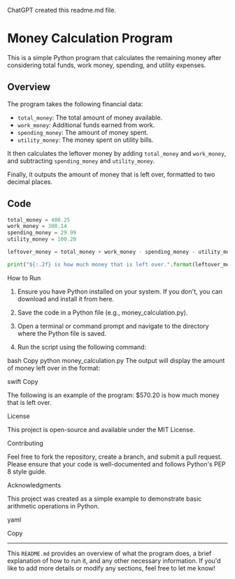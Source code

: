 ChatGPT created this readme.md file.

# Money Calculation Program

This is a simple Python program that calculates the remaining money after considering total funds, work money, spending, and utility expenses.

## Overview

The program takes the following financial data:

- `total_money`: The total amount of money available.
- `work_money`: Additional funds earned from work.
- `spending_money`: The amount of money spent.
- `utility_money`: The money spent on utility bills.

It then calculates the leftover money by adding `total_money` and `work_money`, and subtracting `spending_money` and `utility_money`.

Finally, it outputs the amount of money that is left over, formatted to two decimal places.

## Code

```python
total_money = 400.25
work_money = 300.14
spending_money = 29.99
utility_money = 100.20

leftover_money = total_money + work_money - spending_money - utility_money

print("${:.2f} is how much money that is left over.".format(leftover_money))
```
How to Run

1. Ensure you have Python installed on your system. If you don't, you can download and install it from here.

2. Save the code in a Python file (e.g., money_calculation.py).

3. Open a terminal or command prompt and navigate to the directory where the Python file is saved.

4. Run the script using the following command:

bash
Copy
python money_calculation.py
The output will display the amount of money left over in the format:

swift Copy

The following is an example of the program:
$570.20 is how much money that is left over.

License

This project is open-source and available under the MIT License.

Contributing

Feel free to fork the repository, create a branch, and submit a pull request. Please ensure that your code is well-documented and follows Python's PEP 8 style guide.

Acknowledgments

This project was created as a simple example to demonstrate basic arithmetic operations in Python.

yaml

Copy

---

This `README.md` provides an overview of what the program does, a brief explanation of how to run it, and any other necessary information. If you'd like to add more details or modify any sections, feel free to let me know!
